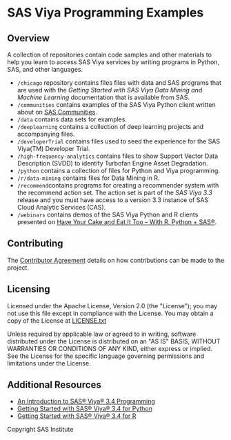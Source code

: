 # SAS Viya Programming Examples
## Overview
A collection of repositories contain code samples and other materials to help you learn to access SAS Viya services by writing programs in Python, SAS, and other languages.

* `/chicago` repository contains files files with data and SAS programs that are used with the *Getting Started with SAS Viya Data Mining and Machine Learning* documentation that is available from SAS.
* `/communities` contains examples of the SAS Viya Python client written about on [SAS Communities](https://communities.sas.com/).
* `/data` contains data sets for examples.
* `/deeplearning` contains a collection of deep learning projects and accompanying files.
* `/developerTrial` contains files used to seed the experience for the SAS Viya(TM) Developer Trial. 
* `/high-frequency-analytics` contains files to show Support Vector Data Description (SVDD) to identify Turbofan Engine Asset Degradation.
* `/python` contains a collection of files for Python and Viya programming.
* `/r/data-mining` contains files for Data Mining in R. 
* `/recommend`contains programs for creating a recommender system with the recommend action set. The action set is part of the *SAS Viya 3.3* release and you must have access to a version 3.3 instance of SAS Cloud Analytic Services (CAS).
* `/webinars` contains demos of the SAS Viya Python and R clients presented on [Have Your Cake and Eat It Too – With R, Python + SAS®](https://www.sas.com/en_us/webinars/have-your-cake-eat-it-python-sas.html).
## Contributing 
The [Contributor Agreement](https://github.com/sassoftware/sas-viya-programming/blob/master/ContributorAgreement.txt) details on how contributions can be made to the project. 
## Licensing 
Licensed under the Apache License, Version 2.0 (the "License"); you may not use this file except in compliance with the License. You may obtain a copy of the License at [LICENSE.txt](https://github.com/sassoftware/sas-viya-programming/blob/master/LICENSE)

Unless required by applicable law or agreed to in writing, software distributed under the License is distributed on an "AS IS" BASIS, WITHOUT WARRANTIES OR CONDITIONS OF ANY KIND, either express or implied. See the License for the specific language governing permissions and limitations under the License. 

## Additional Resources 
- [An Introduction to SAS® Viya® 3.4 Programming](https://go.documentation.sas.com/?cdcId=pgmsascdc&cdcVersion=9.4_3.4&docsetId=pgmdiff&docsetTarget=titlepage.htm&locale=en)
- [Getting Started with SAS® Viya® 3.4 for Python ](https://go.documentation.sas.com/?cdcId=pgmsascdc&cdcVersion=9.4_3.4&docsetId=caspg3&docsetTarget=titlepage.htm&locale=en)
- [Getting Started with SAS® Viya® 3.4 for R ](https://go.documentation.sas.com/?cdcId=pgmsascdc&cdcVersion=9.4_3.4&docsetId=caspg3r&docsetTarget=titlepage.htm&locale=en)



Copyright SAS Institute 
